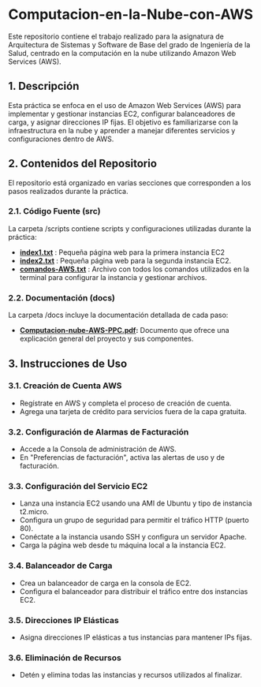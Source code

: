 # Computacion-en-la-Nube-con-AWS
Este repositorio contiene el trabajo realizado para la asignatura de Arquitectura de Sistemas y Software de Base del grado de Ingeniería de la Salud, centrado en la computación en la nube utilizando Amazon Web Services (AWS).

## 1. Descripción
Esta práctica se enfoca en el uso de Amazon Web Services (AWS) para implementar y gestionar instancias EC2, configurar balanceadores de carga, y asignar direcciones IP fijas. El objetivo es familiarizarse con la infraestructura en la nube y aprender a manejar diferentes servicios y configuraciones dentro de AWS.

## 2. Contenidos del Repositorio
El repositorio está organizado en varias secciones que corresponden a los pasos realizados durante la práctica.

### 2.1.  Código Fuente (src)
La carpeta /scripts contiene scripts y configuraciones utilizadas durante la práctica:

- **[index1.txt](src/index1.txt)** : Pequeña página web para la primera instancia EC2
- **[index2.txt](src/index2.txt)** : Pequeña página web para la segunda instancia EC2.
- **[comandos-AWS.txt](src/comandos-AWS.txt)** : Archivo con todos los comandos utilizados en la terminal para configurar la instancia y gestionar archivos.

### 2.2. Documentación (docs)
La carpeta /docs incluye la documentación detallada de cada paso:

- **[Computacion-nube-AWS-PPC.pdf](src/Computacion-nube-AWS-PPC.pdf):** Documento que ofrece una explicación general del proyecto y sus componentes.

## 3. Instrucciones de Uso
### 3.1. Creación de Cuenta AWS
- Regístrate en AWS y completa el proceso de creación de cuenta.
- Agrega una tarjeta de crédito para servicios fuera de la capa gratuita.

### 3.2. Configuración de Alarmas de Facturación
- Accede a la Consola de administración de AWS.
- En "Preferencias de facturación", activa las alertas de uso y de facturación.
  
### 3.3. Configuración del Servicio EC2
- Lanza una instancia EC2 usando una AMI de Ubuntu y tipo de instancia t2.micro.
- Configura un grupo de seguridad para permitir el tráfico HTTP (puerto 80).
- Conéctate a la instancia usando SSH y configura un servidor Apache.
- Carga la página web desde tu máquina local a la instancia EC2.
  
### 3.4. Balanceador de Carga
- Crea un balanceador de carga en la consola de EC2.
- Configura el balanceador para distribuir el tráfico entre dos instancias EC2.
  
### 3.5. Direcciones IP Elásticas
- Asigna direcciones IP elásticas a tus instancias para mantener IPs fijas.
  
### 3.6. Eliminación de Recursos
- Detén y elimina todas las instancias y recursos utilizados al finalizar.

